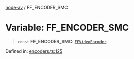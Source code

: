 [node-av](../globals.md) / FF\_ENCODER\_SMC

# Variable: FF\_ENCODER\_SMC

> `const` **FF\_ENCODER\_SMC**: [`FFVideoEncoder`](../type-aliases/FFVideoEncoder.md)

Defined in: [encoders.ts:125](https://github.com/seydx/av/blob/f8631fc881b394300b1479f511d55cf1c370a87f/src/constants/encoders.ts#L125)
